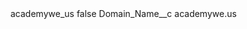 <?xml version="1.0" encoding="UTF-8"?>
<CustomMetadata xmlns="http://soap.sforce.com/2006/04/metadata" xmlns:xsi="http://www.w3.org/2001/XMLSchema-instance" xmlns:xsd="http://www.w3.org/2001/XMLSchema">
    <label>academywe_us</label>
    <protected>false</protected>
    <values>
        <field>Domain_Name__c</field>
        <value xsi:type="xsd:string">academywe.us</value>
    </values>
</CustomMetadata>
